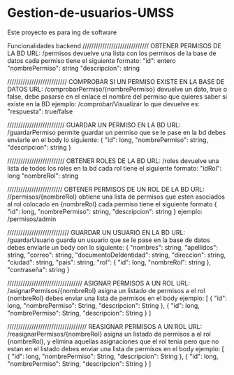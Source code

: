 # Gestion-de-usuarios-UMSS
Este proyecto es para ing de software

Funcionalidades backend
//////////////////////////////
OBTENER PERMISOS DE LA BD
URL: /permisos
devuelve una lista con los permisos de la base de datos
cada permiso tiene el siguiente formato:
"id": entero
"nombrePermiso": string
"descripcion": string

///////////////////////////
COMPROBAR SI UN PERMISO EXISTE EN LA BASE DE DATOS
URL: /comprobarPermiso/{nombrePermiso}
devuelve un dato, true o false, debe pasarse en el enlace el nombre del permiso que quieres
saber si existe en la BD
ejemplo: /comprobar/Visualizar
lo que devuelve es:
"respuesta": true/false

//////////////////////////
GUARDAR UN PERMISO EN LA BD
URL: /guardarPermiso
permite guardar un permiso que se le pase en la bd
debes enviarle en el body lo siguiente:
{
	"id": long,
	"nombrePermiso": string,
	"descripcion": string
}

//////////////////////////
OBTENER ROLES DE LA BD
URL: /roles
devuelve una lista de todos los roles en la bd
cada rol tiene el siguiente formato:
"idRol": long
"nombreRol": string

/////////////////////////
OBTENER PERMISOS DE UN ROL DE LA BD
URL: //permisos/{nombreRol}
obtiene una lista de permisos que esten asociados al rol colocado en {nombreRol}
cada permiso tiene el siguiente formato
{
	"id": long,
	"nombrePermiso": string,
	"descripcion": string
}
ejemplo: /permisos/admin

////////////////////////////
GUARDAR UN USUARIO EN LA BD
URL: /guardarUsuario
guarda un usuario que se le pase en la base de datos
debes enviarle un body con lo siguiente:
{
    "nombres": string,
    "apellidos": string,
    "correo": string,
    "documentoDeIdentidad": string,
    "direccion": string,
    "ciudad": string,
    "pais": string,
    "rol": {
        "id": long,
        "nombreRol": string
    },
    "contraseña": string
}

//////////////////////////////////
ASIGNAR PERMISOS A UN ROL
URL: /asignarPermisos/{nombreRol}
asigna un listado de permisos a el rol {nombreRol}
debes enviar una lista de permisos en el body
ejemplo:
[
    {
        "id": long,
        "nombrePermiso": String,
        "descripcion": String
    },
    {
        "id": long,
        "nombrePermiso": String,
        "descripcion": String
    }
]

////////////////////////////////////
REASIGNAR PERMISOS A UN ROL
URL: /reasignarPermisos/{nombreRol}
asigna un listado de permisos a el rol {nombreRol}, y elimina aquellas asignaciones que el rol tenia pero que no
estan en el listado
debes enviar una lista de permisos en el body
ejemplo:
[
    {
        "id": long,
        "nombrePermiso": String,
        "descripcion": String
    },
    {
        "id": long,
        "nombrePermiso": String,
        "descripcion": String
    }
] 